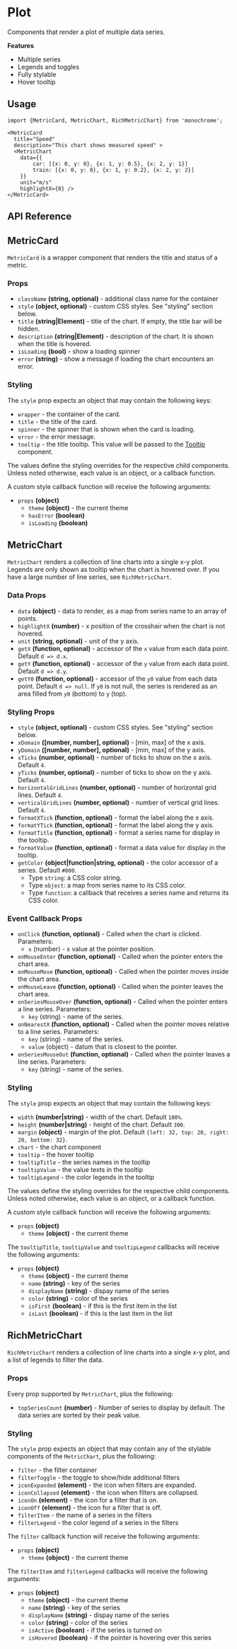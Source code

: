 # Plot

Components that render a plot of multiple data series.

**Features**

* Multiple series
* Legends and toggles
* Fully stylable
* Hover tooltip

## Usage

    import {MetricCard, MetricChart, RichMetricChart} from 'monochrome';

    <MetricCard
      title="Speed"
      description="This chart shows measured speed" >
      <MetricChart
        data={{
            car: [{x: 0, y: 0}, {x: 1, y: 0.5}, {x: 2, y: 1}]
            train: [{x: 0, y: 0}, {x: 1, y: 0.2}, {x: 2, y: 2}]
        }}
        unit="m/s"
        highlightX={0} />
    </MetricCard>

## API Reference

## MetricCard

`MetricCard` is a wrapper component that renders the title and status of a metric.

### Props

* `className` **(string, optional)** - additional class name for the container
* `style` **(object, optional)** - custom CSS styles. See "styling" section below.
* `title` **(string|Element)** - title of the chart. If empty, the title bar will be hidden.
* `description` **(string|Element)** - description of the chart. It is shown when the title is hovered.
* `isLoading` **(bool)** - show a loading spinner
* `error` **(string)** - show a message if loading the chart encounters an error.


### Styling

The `style` prop expects an object that may contain the following keys:

* `wrapper` - the container of the card.
* `title` - the title of the card.
* `spinner` - the spinner that is shown when the card is loading.
* `error` - the error message.
* `tooltip` - the title tooltip. This value will be passed to the [Tooltip](/docs/api-reference/popover.md) component.

The values define the styling overrides for the respective child components. Unless noted otherwise, each value is an object, or a callback function.

A custom style callback function will receive the following arguments:

* `props` **(object)**
  - `theme` **(object)** - the current theme
  - `hasError` **(boolean)**
  - `isLoading` **(boolean)**


## MetricChart

`MetricChart` renders a collection of line charts into a single x-y plot. Legends are only shown as tooltip when the chart is hovered over. If you have a large number of line series, see `RichMetricChart`.

### Data Props

* `data` **(object)** - data to render, as a map from series name to an array of points.
* `highlightX` **(number)** - x position of the crosshair when the chart is not hovered.
* `unit` **(string, optional)** - unit of the y axis.
* `getX` **(function, optional)** - accessor of the `x` value from each data point. Default `d => d.x`.
* `getY` **(function, optional)** - accessor of the `y` value from each data point. Default `d => d.y`.
* `getY0` **(function, optional)** - accessor of the `y0` value from each data point. Default `d => null`. If `y0` is not null, the series is rendered as an area filled from `y0` (bottom) to `y` (top).

### Styling Props

* `style` **(object, optional)** - custom CSS styles. See "styling" section below.
* `xDomain` **([number, number], optional)** - [min, max] of the x axis.
* `yDomain` **([number, number], optional)** - [min, max] of the y axis.
* `xTicks` **(number, optional)** - number of ticks to show on the x axis. Default `4`.
* `yTicks` **(number, optional)** - number of ticks to show on the y axis. Default `4`.
* `horizontalGridLines` **(number, optional)** - number of horizontal grid lines. Default `4`.
* `verticalGridLines` **(number, optional)** - number of vertical grid lines. Default `4`.
* `formatXTick` **(function, optional)** - format the label along the x axis.
* `formatYTick` **(function, optional)** - format the label along the y axis.
* `formatTitle` **(function, optional)** - format a series name for display in the tooltip.
* `formatValue` **(function, optional)** - format a data value for display in the tooltip.
* `getColor` **(object|function|string, optional)** - the color accessor of a series. Default `#000`.
  + Type `string`: a CSS color string.
  + Type `object`: a map from series name to its CSS color.
  + Type `function`: a callback that receives a series name and returns its CSS color.

### Event Callback Props

* `onClick` **(function, optional)** - Called when the chart is clicked. Parameters:
  + `x` (number) - x value at the pointer position.
* `onMouseEnter` **(function, optional)** - Called when the pointer enters the chart area.
* `onMouseMove` **(function, optional)** - Called when the pointer moves inside the chart area.
* `onMouseLeave` **(function, optional)** - Called when the pointer leaves the chart area.
* `onSeriesMouseOver` **(function, optional)** - Called when the pointer enters a line series. Parameters:
  + `key` (string) - name of the series.
* `onNearestX` **(function, optional)** - Called when the pointer moves relative to a line series. Parameters:
  + `key` (string) - name of the series.
  + `value` (object) - datum that is closest to the pointer.
* `onSeriesMouseOut` **(function, optional)** - Called when the pointer leaves a line series. Parameters:
  + `key` (string) - name of the series.


### Styling

The `style` prop expects an object that may contain the following keys:

* `width` **(number|string)** - width of the chart. Default `100%`.
* `height` **(number|string)** - height of the chart. Default `300`.
* `margin` **(object)** - margin of the plot. Default `{left: 32, top: 20, right: 20, bottom: 32}`.
* `chart` - the chart component
* `tooltip` - the hover tooltip
* `tooltipTitle` - the series names in the tooltip
* `tooltipValue` - the value texts in the tooltip
* `tooltipLegend` - the color legends in the tooltip

The values define the styling overrides for the respective child components. Unless noted otherwise, each value is an object, or a callback function.

A custom style callback function will receive the following arguments:

* `props` **(object)**
  - `theme` **(object)** - the current theme

The `tooltipTitle`, `tooltipValue` and `tooltipLegend` callbacks will receive the following arguments:

* `props` **(object)**
  - `theme` **(object)** - the current theme
  - `name` **(string)** - key of the series
  - `displayName` **(string)** - dispay name of the series
  - `color` **(string)** - color of the series
  - `isFirst` **(boolean)** - if this is the first item in the list
  - `isLast` **(boolean)** - if this is the last item in the list


## RichMetricChart

`RichMetricChart` renders a collection of line charts into a single x-y plot, and a list of legends to filter the data.

### Props

Every prop supported by `MetricChart`, plus the following:

* `topSeriesCount` **(number)** - Number of series to display by default. The data series are sorted by their peak value.


### Styling

The `style` prop expects an object that may contain any of the stylable components of the `MetricChart`, plus the following:

* `filter` - the filter container
* `filterToggle` - the toggle to show/hide additional filters
* `iconExpanded` **(element)**  - the icon when filters are expanded.
* `iconCollapsed` **(element)**  - the icon when filters are collapsed.
* `iconOn` **(element)**  - the icon for a filter that is on.
* `iconOff` **(element)**  - the icon for a filter that is off.
* `filterItem` - the name of a series in the filters
* `filterLegend` - the color legend of a series in the filters

The `filter` callback function will receive the following arguments:

* `props` **(object)**
  - `theme` **(object)** - the current theme

The `filterItem` and `filterLegend` callbacks will receive the following arguments:

* `props` **(object)**
  - `theme` **(object)** - the current theme
  - `name` **(string)** - key of the series
  - `displayName` **(string)** - dispay name of the series
  - `color` **(string)** - color of the series
  - `isActive` **(boolean)** - if the series is turned on
  - `isHovered` **(boolean)** - if the pointer is hovering over this series

